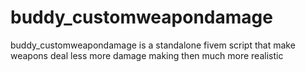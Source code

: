 # buddy_customweapondamage
buddy_customweapondamage is a standalone fivem script that make weapons deal less more damage making then much more realistic
